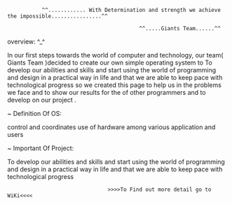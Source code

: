                ^^............ With Determination and strength we achieve the impossible................^^

                                              ^^.....Giants Team......^^

overview: ^_^

In our first steps towards the world of computer and technology, our team( Giants Team )decided to create our own simple operating system to To develop our abilities and skills and start using the world of programming and design in a practical way in life and that we are able to keep pace with technological progress so we created this page to help us in the problems we face and to show our results for the of other programmers and to develop on our project .

 ~ Definition Of OS:

control and coordinates use of hardware among various application and users

 ~ Important Of Project:

To develop our abilities and skills and start using the world of programming and design in a practical way in life and that we are able to keep pace with technological progress


                                    
                                    >>>>To Find out more detail go to WiKi<<<<


